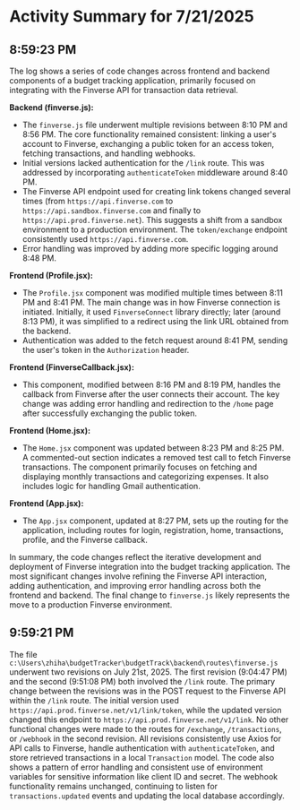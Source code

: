 # Activity Summary for 7/21/2025

## 8:59:23 PM
The log shows a series of code changes across frontend and backend components of a budget tracking application, primarily focused on integrating with the Finverse API for transaction data retrieval.

**Backend (finverse.js):**

*  The `finverse.js` file underwent multiple revisions between 8:10 PM and 8:56 PM.  The core functionality remained consistent:  linking a user's account to Finverse, exchanging a public token for an access token, fetching transactions, and handling webhooks.
*  Initial versions lacked authentication for the `/link` route. This was addressed by incorporating `authenticateToken` middleware around 8:40 PM.
*  The Finverse API endpoint used for creating link tokens changed several times (from `https://api.finverse.com` to `https://api.sandbox.finverse.com` and finally to `https://api.prod.finverse.net`).  This suggests a shift from a sandbox environment to a production environment.  The `token/exchange` endpoint consistently used `https://api.finverse.com`.
*  Error handling was improved by adding more specific logging around 8:48 PM.


**Frontend (Profile.jsx):**

*  The `Profile.jsx` component was modified multiple times between 8:11 PM and 8:41 PM.  The main change was in how Finverse connection is initiated. Initially,  it used `FinverseConnect` library directly; later (around 8:13 PM),  it was simplified to a redirect using the link URL obtained from the backend.
*  Authentication was added to the fetch request around 8:41 PM, sending the user's token in the `Authorization` header.


**Frontend (FinverseCallback.jsx):**

*   This component, modified between 8:16 PM and 8:19 PM, handles the callback from Finverse after the user connects their account.  The key change was adding error handling and redirection to the `/home` page after successfully exchanging the public token.


**Frontend (Home.jsx):**

*   The `Home.jsx` component was updated between 8:23 PM and 8:25 PM. A commented-out section indicates a removed test call to fetch Finverse transactions. The component primarily focuses on fetching and displaying monthly transactions and categorizing expenses.  It also includes logic for handling Gmail authentication.


**Frontend (App.jsx):**

*  The `App.jsx` component, updated at 8:27 PM,  sets up the routing for the application, including routes for login, registration, home, transactions, profile, and the Finverse callback.


In summary, the code changes reflect the iterative development and deployment of Finverse integration into the budget tracking application. The most significant changes involve refining the Finverse API interaction, adding authentication, and improving error handling across both the frontend and backend. The final change to `finverse.js` likely represents the move to a production Finverse environment.


## 9:59:21 PM
The file `c:\Users\zhiha\budgetTracker\budgetTrack\backend\routes\finverse.js` underwent two revisions on July 21st, 2025.  The first revision (9:04:47 PM) and the second (9:51:08 PM) both involved the `/link` route. The primary change between the revisions was in the POST request to the Finverse API within the `/link` route. The initial version used  `https://api.prod.finverse.net/v1/link/token`, while the updated version changed this endpoint to `https://api.prod.finverse.net/v1/link`.  No other functional changes were made to the routes for `/exchange`, `/transactions`, or `/webhook` in the second revision.  All revisions consistently use Axios for API calls to Finverse,  handle authentication with `authenticateToken`, and store retrieved transactions in a local `Transaction` model.  The code also shows a pattern of error handling and consistent use of environment variables for sensitive information like client ID and secret. The webhook functionality remains unchanged, continuing to listen for `transactions.updated` events and updating the local database accordingly.
